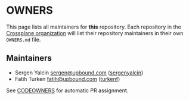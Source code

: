 <!--
SPDX-FileCopyrightText: 2024 The Crossplane Authors <https://crossplane.io>

SPDX-License-Identifier: CC0-1.0
-->

# OWNERS

This page lists all maintainers for **this** repository. Each repository in the
[Crossplane organization](https://github.com/crossplane/) will list their
repository maintainers in their own `OWNERS.md` file.

## Maintainers

* Sergen Yalcin <sergen@upbound.com> ([sergenyalcin](https://github.com/sergenyalcin))
* Fatih Turken <fatih@upbound.com> ([turkenf](https://github.com/turkenf))

See [CODEOWNERS](./CODEOWNERS) for automatic PR assignment.
